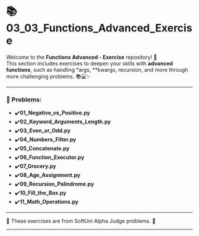 # 📚 03_03_Functions_Advanced_Exercise

Welcome to the **Functions Advanced - Exercise** repository! 🎉  
This section includes exercises to deepen your skills with **advanced functions**, such as handling *args, **kwargs,
recursion, and more through more challenging problems. 📚💻✨

---

### 📓 Problems:

- ✔️**01_Negative_vs_Positive.py**
- ✔️**02_Keyword_Arguments_Length.py**
- ✔️**03_Even_or_Odd.py**
- ✔️**04_Numbers_Filter.py**
- ✔️**05_Concatenate.py**
- ✔️**06_Function_Executor.py**
- ✔️**07_Grocery.py**
- ✔️**08_Age_Assignment.py**
- ✔️**09_Recursion_Palindrome.py**
- ✔️**10_Fill_the_Box.py**
- ✔️**11_Math_Operations.py**

---

🚀 These exercises are from SoftUni Alpha Judge problems. 👋

---

